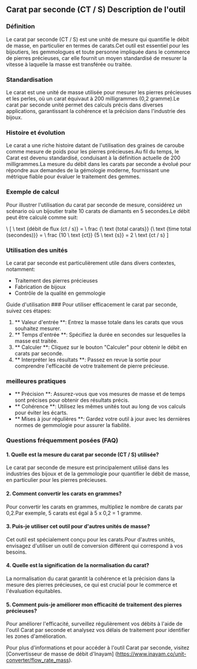 ## Carat par seconde (CT / S) Description de l'outil

### Définition
Le carat par seconde (CT / S) est une unité de mesure qui quantifie le débit de masse, en particulier en termes de carats.Cet outil est essentiel pour les bijoutiers, les gemmologues et toute personne impliquée dans le commerce de pierres précieuses, car elle fournit un moyen standardisé de mesurer la vitesse à laquelle la masse est transférée ou traitée.

### Standardisation
Le carat est une unité de masse utilisée pour mesurer les pierres précieuses et les perles, où un carat équivaut à 200 milligrammes (0,2 gramme).Le carat par seconde unité permet des calculs précis dans diverses applications, garantissant la cohérence et la précision dans l'industrie des bijoux.

### Histoire et évolution
Le carat a une riche histoire datant de l'utilisation des graines de caroube comme mesure de poids pour les pierres précieuses.Au fil du temps, le Carat est devenu standardisé, conduisant à la définition actuelle de 200 milligrammes.La mesure du débit dans les carats par seconde a évolué pour répondre aux demandes de la gémologie moderne, fournissant une métrique fiable pour évaluer le traitement des gemmes.

### Exemple de calcul
Pour illustrer l'utilisation du carat par seconde de mesure, considérez un scénario où un bijoutier traite 10 carats de diamants en 5 secondes.Le débit peut être calculé comme suit:

\ [
\ text {débit de flux (ct / s)} = \ frac {\ text {total carats}} {\ text {time total (secondes)}} = \ frac {10 \ text {ct}} {5 \ text {s}} = 2 \ text {ct / s}
\]

### Utilisation des unités
Le carat par seconde est particulièrement utile dans divers contextes, notamment:
- Traitement des pierres précieuses
- Fabrication de bijoux
- Contrôle de la qualité en gemmologie

Guide d'utilisation ###
Pour utiliser efficacement le carat par seconde, suivez ces étapes:
1. ** Valeur d'entrée **: Entrez la masse totale dans les carats que vous souhaitez mesurer.
2. ** Temps d'entrée **: Spécifiez la durée en secondes sur lesquelles la masse est traitée.
3. ** Calculer **: Cliquez sur le bouton "Calculer" pour obtenir le débit en carats par seconde.
4. ** Interpréter les résultats **: Passez en revue la sortie pour comprendre l'efficacité de votre traitement de pierre précieuse.

### meilleures pratiques
- ** Précision **: Assurez-vous que vos mesures de masse et de temps sont précises pour obtenir des résultats précis.
- ** Cohérence **: Utilisez les mêmes unités tout au long de vos calculs pour éviter les écarts.
- ** Mises à jour régulières **: Gardez votre outil à jour avec les dernières normes de gemmologie pour assurer la fiabilité.

### Questions fréquemment posées (FAQ)

#### 1. Quelle est la mesure du carat par seconde (CT / S) utilisée?
Le carat par seconde de mesure est principalement utilisé dans les industries des bijoux et de la gemmologie pour quantifier le débit de masse, en particulier pour les pierres précieuses.

#### 2. Comment convertir les carats en grammes?
Pour convertir les carats en grammes, multipliez le nombre de carats par 0,2.Par exemple, 5 carats est égal à 5 ​​x 0,2 = 1 gramme.

#### 3. Puis-je utiliser cet outil pour d'autres unités de masse?
Cet outil est spécialement conçu pour les carats.Pour d'autres unités, envisagez d'utiliser un outil de conversion différent qui correspond à vos besoins.

#### 4. Quelle est la signification de la normalisation du carat?
La normalisation du carat garantit la cohérence et la précision dans la mesure des pierres précieuses, ce qui est crucial pour le commerce et l'évaluation équitables.

#### 5. Comment puis-je améliorer mon efficacité de traitement des pierres précieuses?
Pour améliorer l'efficacité, surveillez régulièrement vos débits à l'aide de l'outil Carat par seconde et analysez vos délais de traitement pour identifier les zones d'amélioration.

Pour plus d'informations et pour accéder à l'outil Carat par seconde, visitez [Convertisseur de masse de débit d'Inayam] (https://www.inayam.co/unit-converter/flow_rate_mass).
